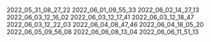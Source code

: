 
2022_05_31_08_27_22
2022_06_01_09_55_33
2022_06_02_14_27_13
2022_06_03_12_16_02
2022_06_03_12_17_41
2022_06_03_12_18_47
2022_06_03_12_22_03
2022_06_04_08_47_46
2022_06_04_18_05_20
2022_06_05_09_56_08
2022_06_06_08_13_04
2022_06_06_11_51_13